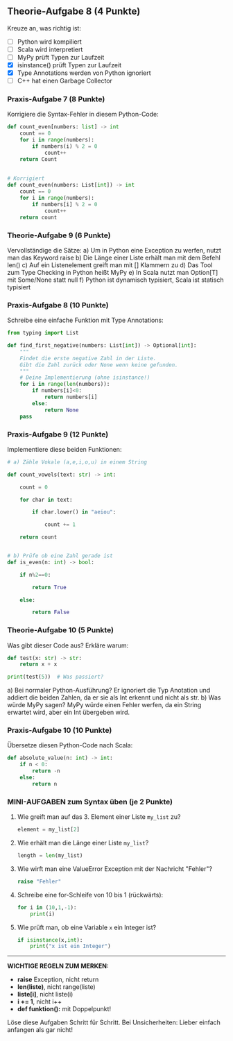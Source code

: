 ## **Theorie-Aufgabe 8** (4 Punkte)

Kreuze an, was richtig ist:

- [ ] Python wird kompiliert
- [ ] Scala wird interpretiert
- [ ] MyPy prüft Typen zur Laufzeit
- [x] isinstance() prüft Typen zur Laufzeit
- [x] Type Annotations werden von Python ignoriert
- [ ] C++ hat einen Garbage Collector

### **Praxis-Aufgabe 7** (8 Punkte)

Korrigiere die Syntax-Fehler in diesem Python-Code:

```python
def count_even[numbers: list] -> int
    count == 0
    for i in range(numbers):
        if numbers(i) % 2 = 0
            count++
    return Count
    
    
# Korrigiert
def count_even(numbers: List[int]) -> int
    count == 0
    for i in range(numbers):
        if numbers[i] % 2 = 0
            count++
    return count
```

### **Theorie-Aufgabe 9** (6 Punkte)

Vervollständige die Sätze: 
a) Um in Python eine Exception zu werfen, nutzt man das Keyword raise 
b) Die Länge einer Liste erhält man mit dem Befehl len()
c) Auf ein Listenelement greift man mit [] Klammern zu 
d) Das Tool zum Type Checking in Python heißt MyPy
e) In Scala nutzt man Option[T] mit Some/None statt null 
f) Python ist dynamisch typisiert, Scala ist statisch typisiert

### **Praxis-Aufgabe 8** (10 Punkte)

Schreibe eine einfache Funktion mit Type Annotations:

```python
from typing import List

def find_first_negative(numbers: List[int]) -> Optional[int]:
    """
    Findet die erste negative Zahl in der Liste.
    Gibt die Zahl zurück oder None wenn keine gefunden.
    """
    # Deine Implementierung (ohne isinstance!)
    for i in range(len(numbers)):
	    if numbers[i]<0:
		    return numbers[i]
		else:
			return None
    pass
```

### **Praxis-Aufgabe 9** (12 Punkte)

Implementiere diese beiden Funktionen:

```python
# a) Zähle Vokale (a,e,i,o,u) in einem String

def count_vowels(text: str) -> int:

    count = 0

    for char in text:

        if char.lower() in "aeiou":

            count += 1

    return count    


# b) Prüfe ob eine Zahl gerade ist
def is_even(n: int) -> bool:

    if n%2==0:

        return True

    else:

        return False
```

### **Theorie-Aufgabe 10** (5 Punkte)

Was gibt dieser Code aus? Erkläre warum:

```python
def test(x: str) -> str:
    return x + x

print(test(5))  # Was passiert?

```

a) Bei normaler Python-Ausführung? 
Er ignoriert die Typ Anotation und addiert die beiden Zahlen, da er sie als Int erkennt und nicht als str.
b) Was würde MyPy sagen?
MyPy würde einen Fehler werfen, da ein String erwartet wird, aber ein Int übergeben wird.

### **Praxis-Aufgabe 10** (10 Punkte)

Übersetze diesen Python-Code nach Scala:

```python
def absolute_value(n: int) -> int:
    if n < 0:
        return -n
    else:
        return n
```

### **MINI-AUFGABEN zum Syntax üben** (je 2 Punkte)

1. Wie greift man auf das 3. Element einer Liste `my_list` zu?
    
    ```python
    element = my_list[2]
    ```
    
2. Wie erhält man die Länge einer Liste `my_list`?
    
    ```python
    length = len(my_list)
    ```
    
3. Wie wirft man eine ValueError Exception mit der Nachricht "Fehler"?
    
    ```python
    raise "Fehler"
    ```
    
4. Schreibe eine for-Schleife von 10 bis 1 (rückwärts):
    
    ```python
    for i in (10,1,-1):
        print(i)
    ```
    
5. Wie prüft man, ob eine Variable `x` ein Integer ist?
    
    ```python
    if isinstance(x,int):
        print("x ist ein Integer")
    ```
    

---

**WICHTIGE REGELN ZUM MERKEN:**

- **raise** Exception, nicht return
- **len(liste)**, nicht range(liste)
- **liste[i]**, nicht liste(i)
- **i += 1**, nicht i++
- **def funktion():** mit Doppelpunkt!

Löse diese Aufgaben Schritt für Schritt. Bei Unsicherheiten: Lieber einfach anfangen als gar nicht!